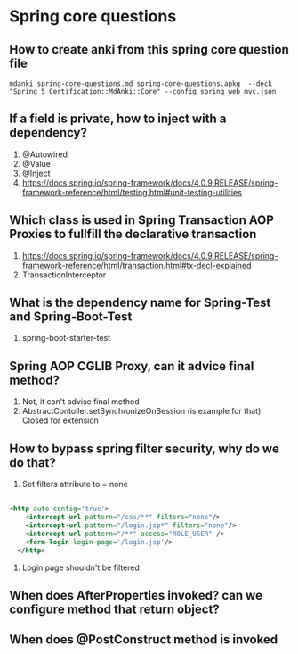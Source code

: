 # Spring core questions

## How to create anki from this spring core question file

```
mdanki spring-core-questions.md spring-core-questions.apkg  --deck "Spring 5 Certification::MdAnki::Core" --config spring_web_mvc.json
```

## If a field is private, how to inject with a dependency?

1. @Autowired
1. @Value
1. @Inject
1. https://docs.spring.io/spring-framework/docs/4.0.9.RELEASE/spring-framework-reference/html/testing.html#unit-testing-utilities


## Which class is used in Spring Transaction AOP Proxies to fullfill the declarative transaction

1. https://docs.spring.io/spring-framework/docs/4.0.9.RELEASE/spring-framework-reference/html/transaction.html#tx-decl-explained
1. TransactionInterceptor

## What is the dependency name for Spring-Test and Spring-Boot-Test

1. spring-boot-starter-test


## Spring AOP CGLIB Proxy, can it advice final method?

1. Not, it can't advise final method
1. AbstractContoller.setSynchronizeOnSession (is example for that). Closed for extension


## How to bypass spring filter security, why do we do that?

1. Set filters attribute to = none
## 
```xml
<http auto-config='true'>
    <intercept-url pattern="/css/**" filters="none"/>
    <intercept-url pattern="/login.jsp*" filters="none"/>
    <intercept-url pattern="/**" access="ROLE_USER" />
    <form-login login-page='/login.jsp'/>
  </http>
```  
1. Login page shouldn't be filtered


## When does AfterProperties invoked? can we configure method that return object?

## When does @PostConstruct method is invoked
